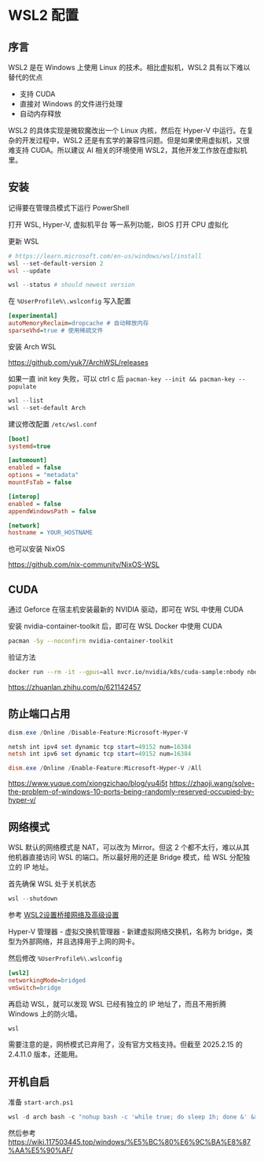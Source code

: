 # WSL2 配置

## 序言

WSL2 是在 Windows 上使用 Linux 的技术。相比虚拟机，WSL2 具有以下难以替代的优点

- 支持 CUDA
- 直接对 Windows 的文件进行处理
- 自动内存释放

WSL2 的具体实现是微软魔改出一个 Linux 内核，然后在 Hyper-V 中运行。在复杂的开发过程中，WSL2 还是有玄学的兼容性问题。但是如果使用虚拟机，又很难支持 CUDA。所以建议 AI 相关的环境使用 WSL2，其他开发工作放在虚拟机里。

## 安装

记得要在管理员模式下运行 PowerShell

打开 WSL, Hyper-V, 虚拟机平台 等一系列功能，BIOS 打开 CPU 虚拟化

更新 WSL

```powershell
# https://learn.microsoft.com/en-us/windows/wsl/install
wsl --set-default-version 2
wsl --update

wsl --status # should newest version
```

在 `%UserProfile%\.wslconfig` 写入配置

```ini
[experimental]
autoMemoryReclaim=dropcache # 自动释放内存
sparseVhd=true # 使用稀疏文件
```

安装 Arch WSL

<https://github.com/yuk7/ArchWSL/releases>

如果一直 init key 失败，可以 ctrl c 后 `pacman-key --init && pacman-key --populate`

```powershell
wsl --list
wsl --set-default Arch
```

建议修改配置 `/etc/wsl.conf`

```ini
[boot]
systemd=true

[automount]
enabled = false
options = "metadata"
mountFsTab = false

[interop]
enabled = false
appendWindowsPath = false

[network]
hostname = YOUR_HOSTNAME
```

也可以安装 NixOS

<https://github.com/nix-community/NixOS-WSL>

## CUDA

通过 Geforce 在宿主机安装最新的 NVIDIA 驱动，即可在 WSL 中使用 CUDA

安装 nvidia-container-toolkit 后，即可在 WSL Docker 中使用 CUDA

```sh
pacman -Sy --noconfirm nvidia-container-toolkit
```

验证方法

```sh
docker run --rm -it --gpus=all nvcr.io/nvidia/k8s/cuda-sample:nbody nbody -gpu -benchmark
```

<https://zhuanlan.zhihu.com/p/621142457>

## 防止端口占用

```powershell
dism.exe /Online /Disable-Feature:Microsoft-Hyper-V

netsh int ipv4 set dynamic tcp start=49152 num=16384
netsh int ipv6 set dynamic tcp start=49152 num=16384

dism.exe /Online /Enable-Feature:Microsoft-Hyper-V /All
```

<https://www.yuque.com/xiongzichao/blog/yu4i5t>
<https://zhaoji.wang/solve-the-problem-of-windows-10-ports-being-randomly-reserved-occupied-by-hyper-v/>

## 网络模式

WSL 默认的网络模式是 NAT，可以改为 Mirror。但这 2 个都不太行，难以从其他机器直接访问 WSL 的端口。所以最好用的还是 Bridge 模式，给 WSL 分配独立的 IP 地址。

首先确保 WSL 处于关机状态

```powershell
wsl --shutdown
```

参考 [WSL2设置桥接网络及高级设置](http://www.ronnyz.top/2023/11/18/WSL2%E8%AE%BE%E7%BD%AE%E6%A1%A5%E6%8E%A5%E7%BD%91%E7%BB%9C%E5%8F%8A%E9%AB%98%E7%BA%A7%E8%AE%BE%E7%BD%AE/)

Hyper-V 管理器 - 虚拟交换机管理器 - 新建虚拟网络交换机，名称为 bridge，类型为外部网络，并且选择用于上网的网卡。

然后修改 `%UserProfile%\.wslconfig`

```ini
[wsl2]
networkingMode=bridged
vmSwitch=bridge
```

再启动 WSL，就可以发现 WSL 已经有独立的 IP 地址了，而且不用折腾 Windows 上的防火墙。

```powershell
wsl
```

需要注意的是，网桥模式已弃用了，没有官方文档支持。但截至 2025.2.15 的 2.4.11.0 版本，还能用。

## 开机自启

准备 `start-arch.ps1`

```powershell
wsl -d arch bash -c "nohup bash -c 'while true; do sleep 1h; done &' &>/dev/null "
```

然后参考 <https://wiki.117503445.top/windows/%E5%BC%80%E6%9C%BA%E8%87%AA%E5%90%AF/>
